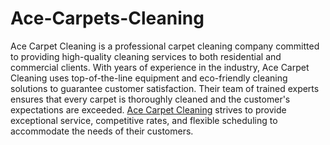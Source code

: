 # Ace-Carpets-Cleaning

Ace Carpet Cleaning is a professional carpet cleaning company committed to providing high-quality cleaning services to both residential and commercial clients. With years of experience in the industry, Ace Carpet Cleaning uses top-of-the-line equipment and eco-friendly cleaning solutions to guarantee customer satisfaction. Their team of trained experts ensures that every carpet is thoroughly cleaned and the customer's expectations are exceeded. [Ace Carpet Cleaning](https://acecarpetcleaningdfw.com/) strives to provide exceptional service, competitive rates, and flexible scheduling to accommodate the needs of their customers.
